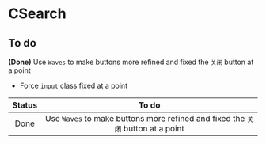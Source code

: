 # CSearch
## To do
**(Done)** Use `Waves` to make buttons more refined and fixed the `关闭` button at a point
- Force `input` class fixed at a point

| Status | To do |
| :----: | :----: |
| Done | Use `Waves` to make buttons more refined and fixed the `关闭` button at a point |

